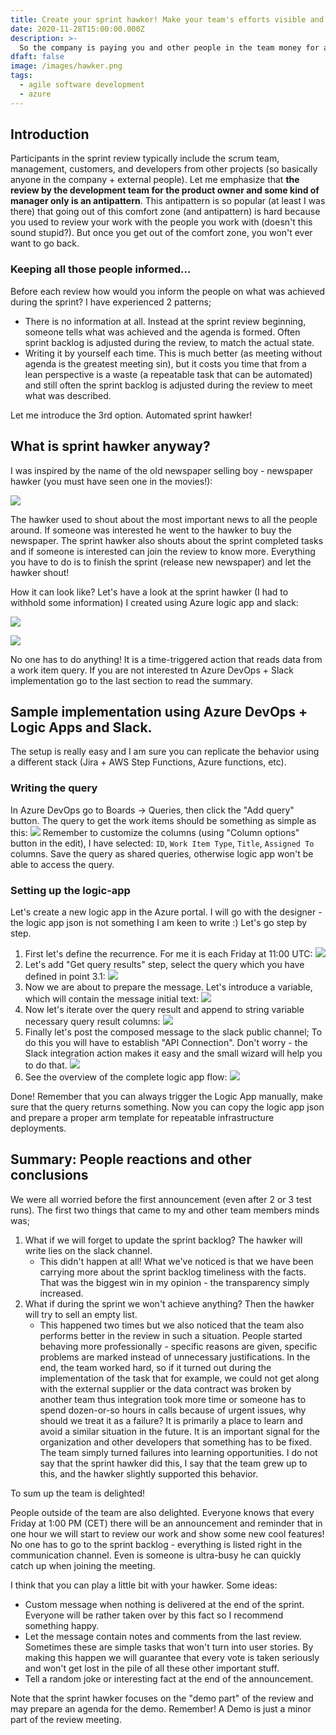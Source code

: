 ```yaml
---
title: Create your sprint hawker! Make your team's efforts visible and increase transparency.
date: 2020-11-28T15:00:00.000Z
description: >-
  So the company is paying you and other people in the team money for accomplishing certain things... for building products, delivering features, solving problems, doing maintenance. You work hard, so do your peers. What about making the sprint-backlog even more transparent and automate a shout-out of what had been done in the sprint? 
dfaft: false
image: /images/hawker.png
tags:
  - agile software development
  - azure
---
```

## Introduction
Participants in the sprint review typically include the scrum team, management, customers, and developers from other projects (so basically anyone in the company + external people). Let me emphasize that **the review by the development team for the product owner and some kind of manager only is an antipattern**. This antipattern is so popular (at least I was there) that going out of this comfort zone (and antipattern) is hard because you used to review your work with the people you work with (doesn't this sound stupid?). But once you get out of the comfort zone, you won't ever want to go back.

### Keeping all those people informed...
Before each review how would you inform the people on what was achieved during the sprint? I have experienced 2 patterns;
- There is no information at all. Instead at the sprint review beginning, someone tells what was achieved and the agenda is formed. Often sprint backlog is adjusted during the review, to match the actual state. 
- Writing it by yourself each time. This is much better (as meeting without agenda is the greatest meeting sin), but it costs you time that from a lean perspective is a waste (a repeatable task that can be automated) and still often the sprint backlog is adjusted during the review to meet what was described.

Let me introduce the 3rd option. Automated sprint hawker!

## What is sprint hawker anyway?
I was inspired by the name of the old newspaper selling boy - newspaper hawker (you must have seen one in the movies!):

![](/images/hawker.png)

The hawker used to shout about the most important news to all the people around. If someone was interested he went to the hawker to buy the newspaper. The sprint hawker also shouts about the sprint completed tasks and if someone is interested can join the review to know more. Everything you have to do is to finish the sprint (release new newspaper) and let the hawker shout!

How it can look like? Let's have a look at the sprint hawker (I had to withhold some information) I created using Azure logic app and slack:

![](/images/hawker1.png)

![](/images/hawker2.png)

No one has to do anything! It is a time-triggered action that reads data from a work item query. If you are not interested tn Azure DevOps + Slack implementation go to the last section to read the summary.

## Sample implementation using Azure DevOps + Logic Apps and Slack. 
The setup is really easy and I am sure you can replicate the behavior using a different stack (Jira + AWS Step Functions, Azure functions, etc).

### Writing the query
In Azure DevOps go to Boards -> Queries, then click the "Add query" button. The query to get the work items should be something as simple as this:
![](/images/azdev_query.png)
Remember to customize the columns (using "Column options" button in the edit), I have selected: `ID`, `Work Item Type`, `Title`, `Assigned To` columns. Save the query as shared queries, otherwise logic app won't be able to access the query.

### Setting up the logic-app
Let's create a new logic app in the Azure portal. I will go with the designer - the logic app json is not something I am keen to write :) Let's go step by step.
1. First let's define the recurrence. For me it is each Friday at 11:00 UTC:
![](/images/hawker_app1.png)
2. Let's add "Get query results" step, select the query which you have defined in point 3.1:
![](/images/hawker_app2.png)
3. Now we are about to prepare the message. Let's introduce a variable, which will contain the message initial text:
![](/images/hawker_app3.png)
4. Now let's iterate over the query result and append to string variable necessary query result columns:
![](/images/hawker_app5.png)
5. Finally let's post the composed message to the slack public channel; To do this you will have to establish "API Connection". Don't worry - the Slack integration action makes it easy and the small wizard will help you to do that. 
![](/images/hawker_app6.png)
6. See the overview of the complete logic app flow: 
![](/images/hawker_app_all.png)

Done! Remember that you can always trigger the Logic App manually, make sure that the query returns something. Now you can copy the logic app json and prepare a proper arm template for repeatable infrastructure deployments.

## Summary: People reactions and other conclusions
We were all worried before the first announcement (even after 2 or 3 test runs). The first two things that came to my and other team members minds was;
1. What if we will forget to update the sprint backlog? The hawker will write lies on the slack channel.
    * This didn't happen at all! What we've noticed is that we have been carrying more about the sprint backlog timeliness with the facts. That was the biggest win in my opinion - the transparency simply increased.
2. What if during the sprint we won't achieve anything? Then the hawker will try to sell an empty list.
    * This happened two times but we also noticed that the team also performs better in the review in such a situation. People started behaving more professionally - specific reasons are given, specific problems are marked instead of unnecessary justifications. In the end, the team worked hard, so if it turned out during the implementation of the task that for example, we could not get along with the external supplier or the data contract was broken by another team thus integration took more time or someone has to spend dozen-or-so hours in calls because of urgent issues, why should we treat it as a failure? It is primarily a place to learn and avoid a similar situation in the future. It is an important signal for the organization and other developers that something has to be fixed. The team simply turned failures into learning opportunities. I do not say that the sprint hawker did this, I say that the team grew up to this, and the hawker slightly supported this behavior. 

To sum up the team is delighted!

People outside of the team are also delighted. Everyone knows that every Friday at 1:00 PM (CET) there will be an announcement and reminder that in one hour we will start to review our work and show some new cool features! No one has to go to the sprint backlog - everything is listed right in the communication channel. Even is someone is ultra-busy he can quickly catch up when joining the meeting.

I think that you can play a little bit with your hawker. Some ideas:
* Custom message when nothing is delivered at the end of the sprint. Everyone will be rather taken over by this fact so I recommend something happy.
* Let the message contain notes and comments from the last review. Sometimes these are simple tasks that won't turn into user stories. By making this happen we will guarantee that every vote is taken seriously and won't get lost in the pile of all these other important stuff.
* Tell a random joke or interesting fact at the end of the announcement.

Note that the sprint hawker focuses on the "demo part" of the review and may prepare an agenda for the demo. Remember! A Demo is just a minor part of the review meeting.


